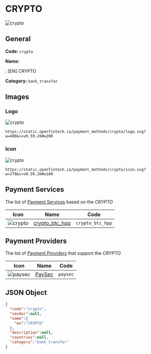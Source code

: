 
# CRYPTO 
![crypto](https://static.openfintech.io/payment_methods/crypto/logo.svg?w=400&c=v0.59.26#w200)  

## General 
**Code:** `crypto` 
 
**Name:** 
 
:	[EN] CRYPTO 
 
**Category:** `bank_transfer` 
 

## Images 

### Logo 
![crypto](https://static.openfintech.io/payment_methods/crypto/logo.svg?w=400&c=v0.59.26#w200)  

```
https://static.openfintech.io/payment_methods/crypto/logo.svg?w=400&c=v0.59.26#w200
```  

### Icon 
![crypto](https://static.openfintech.io/payment_methods/crypto/icon.svg?w=278&c=v0.59.26#w100)  

```
https://static.openfintech.io/payment_methods/crypto/icon.svg?w=278&c=v0.59.26#w100
```  

## Payment Services 
 
The list of [Payment Services](/payment-services/) based on the _CRYPTO_ 

|Icon|Name|Code| 
|:---:|:---:|:---:| 
|![crypto](https://static.openfintech.io/payment_methods/crypto/icon.svg?w=278&c=v0.59.26#w100) |[crypto_btc_hpp](/payment-services/crypto_btc_hpp/)|`crypto_btc_hpp`| 
 

## Payment Providers 
 
The list of [Payment Providers](/payment-providers/) that support the _CRYPTO_ 

|Icon|Name|Code| 
|:---:|:---:|:---:| 
|![paysec](https://static.openfintech.io/payment_providers/paysec/icon.png?w=278&c=v0.59.26#w100) |[PaySec](/payment-providers/paysec/)|`paysec`| 
 

## JSON Object 

```json
{
  "code":"crypto",
  "vendor":null,
  "name":{
    "en":"CRYPTO"
  },
  "description":null,
  "countries":null,
  "category":"bank_transfer"
}
```  
